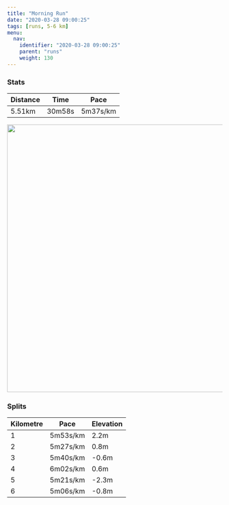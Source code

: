 ```yaml
---
title: "Morning Run"
date: "2020-03-28 09:00:25"
tags: [runs, 5-6 km]
menu:
  nav:
    identifier: "2020-03-28 09:00:25"
    parent: "runs"
    weight: 130
---
```


### Stats

| Distance | Time | Pace |
|----------|------|------|
|5.51km|30m58s|5m37s/km|

<img src='https://maps.googleapis.com/maps/api/staticmap?maptype=terrain&path=enc:}jjeInbyLe@V?m@Hu@G]Ju@HKZKj@a@XY\i@TYLUl@u@HMBQ?QOYOa@W_@M_@AIBKH@HHJ@LNpAdCRh@Jd@R\F@FEJYZm@Pg@NW?s@Ew@Og@_@_AU]QQWIYSICK@GHWl@]zACVt@xA~@dCV\JBBCr@gARe@Di@KuASmA]g@c@e@k@YM?[NIHIVMr@K^AR?PTj@lAbCRn@NXJBBCVc@Za@Vq@BMCq@MgAWgAe@q@[Ye@UK@QFKHQ`@Ij@Of@APDXb@dAj@bAb@dAHHNFPAPMn@oA@_@AYMoAMo@_@w@_@a@SO[OIAYJMLOb@Ij@On@?P~@rBb@x@\z@LPF?hAqBBK@{@OqAU{@m@{@_@WWKIA]JMLEJSdAK`@ATBLbBhD`@fADDH@p@cAZk@@GAoAW{AOe@Yc@a@e@k@WO@SJOTELGj@Ot@?PH\|@dBr@fBNTF@JMd@aAVc@@aACa@Ks@Uw@m@_As@_@IC[LKLIVKr@Ol@?TDTp@rAb@r@f@nAFHD@LMf@gAR[BKA_AAWO_ASq@c@i@g@c@WMQBSHOTQdAM^A^r@|AV`@x@rBHFF?`@k@h@iA@e@Cy@Mu@U}@MUe@o@m@YM@WNQVO|@Md@ANBVZp@HXl@dALh@Xp@FHJAXi@n@aABOA}@K}@My@KUq@_AOKe@WK?SHMLGLOnBAj@JZf@jARl@f@fA^bAXf@h@~Av@jBVt@@GRWhAi@RS^Q^GJFPZHT\bBTrAHv@r@hDBZ@|CIZEFK@g@MwAO{@`@E@[G}Ag@w@Ss@Ki@M{@MUFKCWQe@a@KM]o@e@c@]i@w@cAEOE]@SScA&key=AIzaSyBPVQ_iynBzLujdhfLzy8Z-5zczbktE55k&size=800x800&scale=2&markers=color:yellow|label:S|53.47007,-2.2636&markers=color:green|label:F|53.470160000000014,-2.264209999999999' width='625' />

### Splits

| Kilometre | Pace | Elevation |
|------|------|-----------|
|1|5m53s/km|2.2m|
|2|5m27s/km|0.8m|
|3|5m40s/km|-0.6m|
|4|6m02s/km|0.6m|
|5|5m21s/km|-2.3m|
|6|5m06s/km|-0.8m|
